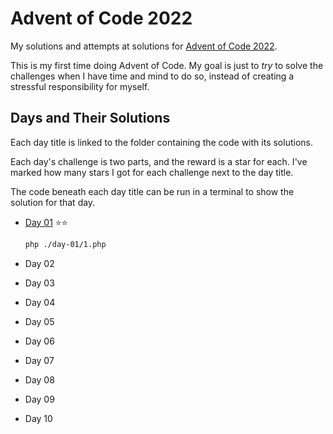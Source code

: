 # Advent of Code 2022

My solutions and attempts at solutions for
[Advent of Code 2022](https://adventofcode.com/2022/).

This is my first time doing Advent of Code. My goal is just to _try_ to solve
the challenges when I have time and mind to do so, instead of creating a
stressful responsibility for myself.

## Days and Their Solutions

Each day title is linked to the folder containing the code with its solutions.

Each day's challenge is two parts, and the reward is a star for each. I've
marked how many stars I got for each challenge next to the day title.

The code beneath each day title can be run in a terminal to show the solution
for that day.

- [Day 01](./day-01/) ⭐️⭐️

  ```sh
  php ./day-01/1.php
  ```

- Day 02

- Day 03

- Day 04

- Day 05

- Day 06

- Day 07

- Day 08

- Day 09

- Day 10
